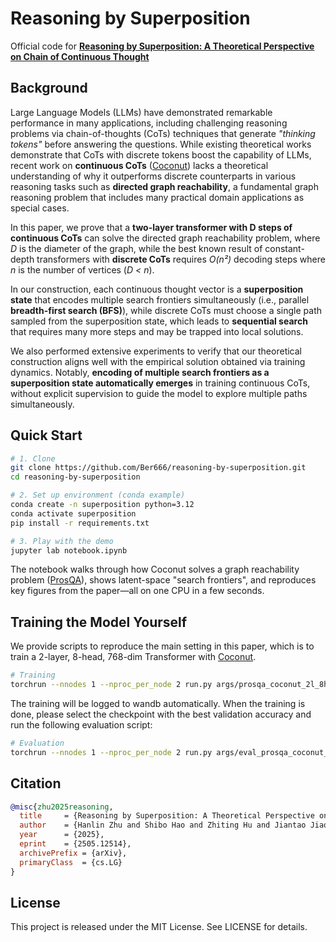 # Reasoning by Superposition  
Official code for [**Reasoning by Superposition: A Theoretical Perspective on Chain of Continuous Thought**](https://arxiv.org/abs/2505.12514)


## Background

Large Language Models (LLMs) have demonstrated remarkable performance in many applications, including challenging reasoning problems via chain-of-thoughts (CoTs) techniques that generate *"thinking tokens"* before answering the questions. While existing theoretical works demonstrate that CoTs with discrete tokens boost the capability of LLMs, recent work on **continuous CoTs** ([Coconut](https://arxiv.org/abs/2412.06769)) lacks a theoretical understanding of why it outperforms discrete counterparts in various reasoning tasks such as **directed graph reachability**, a fundamental graph reasoning problem that includes many practical domain applications as special cases.

In this paper, we prove that a **two-layer transformer with D steps of continuous CoTs** can solve the directed graph reachability problem, where *D* is the diameter of the graph, while the best known result of constant-depth transformers with **discrete CoTs** requires *O(n²)* decoding steps where *n* is the number of vertices (*D < n*). 

In our construction, each continuous thought vector is a **superposition state** that encodes multiple search frontiers simultaneously (i.e., parallel **breadth-first search (BFS)**), while discrete CoTs must choose a single path sampled from the superposition state, which leads to **sequential search** that requires many more steps and may be trapped into local solutions.

We also performed extensive experiments to verify that our theoretical construction aligns well with the empirical solution obtained via training dynamics. Notably, **encoding of multiple search frontiers as a superposition state automatically emerges** in training continuous CoTs, without explicit supervision to guide the model to explore multiple paths simultaneously.

## Quick Start

```bash
# 1. Clone
git clone https://github.com/Ber666/reasoning-by-superposition.git
cd reasoning-by-superposition

# 2. Set up environment (conda example)
conda create -n superposition python=3.12
conda activate superposition
pip install -r requirements.txt

# 3. Play with the demo
jupyter lab notebook.ipynb
```

The notebook walks through how Coconut solves a graph reachability problem ([ProsQA](https://arxiv.org/abs/2412.06769)), shows latent-space "search frontiers", and reproduces key figures from the paper—all on one CPU in a few seconds.

## Training the Model Yourself

We provide scripts to reproduce the main setting in this paper, which is to train a 2-layer, 8-head, 768-dim Transformer with [Coconut](https://arxiv.org/abs/2412.06769).

```bash
# Training
torchrun --nnodes 1 --nproc_per_node 2 run.py args/prosqa_coconut_2l_8h_768d.yaml
```

The training will be logged to wandb automatically. When the training is done, please select the checkpoint with the best validation accuracy and run the following evaluation script:

```bash
# Evaluation
torchrun --nnodes 1 --nproc_per_node 2 run.py args/eval_prosqa_coconut_2l_8h_768d.yaml
```

## Citation

```bibtex
@misc{zhu2025reasoning,
  title     = {Reasoning by Superposition: A Theoretical Perspective on Chain of Continuous Thought},
  author    = {Hanlin Zhu and Shibo Hao and Zhiting Hu and Jiantao Jiao and Stuart Russell and Yuandong Tian},
  year      = {2025},
  eprint    = {2505.12514},
  archivePrefix = {arXiv},
  primaryClass  = {cs.LG}
}
```

## License

This project is released under the MIT License. See LICENSE for details.